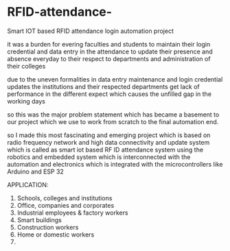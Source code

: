 # RFID-attendance-
Smart IOT based RFID attendance login automation project

it was a burden for evering faculties and students to maintain their login credential and data entry in the attendance to update their presence and absence everyday to their respect to departments and administration of their colleges

due to the uneven formalities in data entry maintenance and login credential updates the institutions and their respected departments get lack of performance in the different expect which causes the unfilled gap in the working days 

so this was the major problem statement which has became a basement to our project which we use to work from scratch to the final automation end.

so I made this most fascinating and emerging project which is based on radio frequency network and high data connectivity and update system which is called as smart iot based RF ID attendance system using the robotics and embedded system which is interconnected with the automation and electronics which is integrated with the microcontrollers like Arduino and ESP 32 

APPLICATION:

1. Schools, colleges and institutions
2. Office, companies and corporates
3. Industrial employees & factory workers
4. Smart buildings
5. Construction workers
6. Home or domestic workers
7. 
